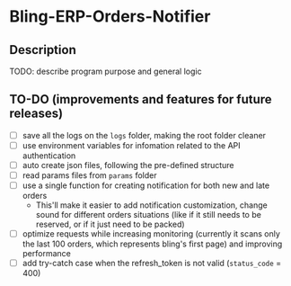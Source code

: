 # Bling-ERP-Orders-Notifier

## Description
TODO: describe program purpose and general logic

## TO-DO (improvements and features for future releases)
- [ ] save all the logs on the `logs` folder, making the root folder cleaner
- [ ] use environment variables for infomation related to the API authentication
- [ ] auto create json files, following the pre-defined structure
- [ ] read params files from `params` folder 
- [ ] use a single function for creating notification for both new and late orders
    - This'll make it easier to add notification customization, change sound for different orders situations (like if it still needs to be reserved, or if it just need to be packed)
- [ ] optimize requests while increasing monitoring (currently it scans only the last 100 orders, which represents bling's first page) and improving performance
- [ ] add try-catch case when the refresh_token is not valid (`status_code` = 400)